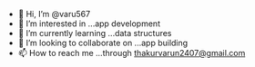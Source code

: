 - 👋 Hi, I’m @varu567
- 👀 I’m interested in ...app development 
- 🌱 I’m currently learning ...data structures 
- 💞️ I’m looking to collaborate on ...app building 
- 📫 How to reach me ...through thakurvarun2407@gmail.com

<!---
varu567/varu567 is a ✨ special ✨ repository because its `README.md` (this file) appears on your GitHub profile.
You can click the Preview link to take a look at your changes.
--->
